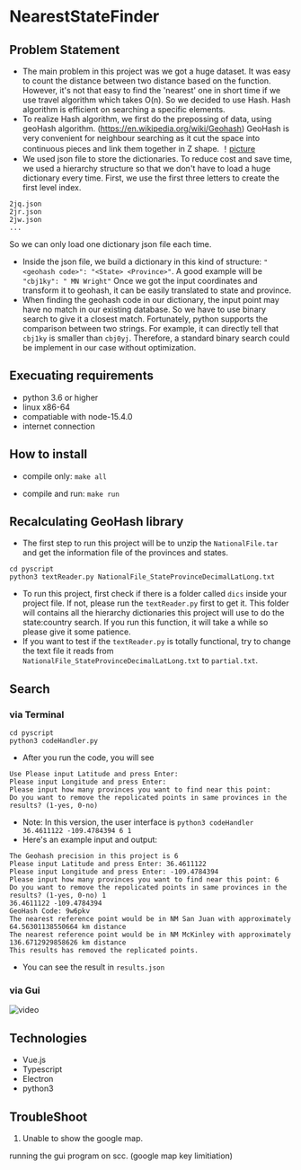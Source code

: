 # NearestStateFinder

## Problem Statement
- The main problem in this project was we got a huge dataset. It was easy to count the distance between two distance based on the function. However, it's not that easy to find the 'nearest' one in short time if we use travel algorithm which takes O(n). So we decided to use Hash. Hash algorithm is efficient on searching a specific elements.
- To realize Hash algorithm, we first do the prepossing of data, using geoHash algorithm. (https://en.wikipedia.org/wiki/Geohash)
  GeoHash is very convenient for neighbour searching as it cut the space into continuous pieces and link them together in Z shape.
  ！[picture](./readme_resources/Geohash-OddEvenDigits.png)
- We used json file to store the dictionaries. To reduce cost and save time, we used a hierarchy structure so that we don't have to load a huge dictionary every time. First, we use the first three letters to create the first level index. 
```
2jq.json
2jr.json
2jw.json
...
```
  So we can only load one dictionary json file each time.
- Inside the json file, we build a dictionary in this kind of structure: ```"<geohash code>": "<State> <Province>"```. A good example will be ```"cbj1ky": " MN Wright"``` Once we got the input coordinates and transform it to geohash, it can be easily translated to state and province.
- When finding the geohash code in our dictionary, the input point may have no match in our existing database. So we have to use binary search to give it a closest match. Fortunately, python supports the comparison between two strings. For example, it can directly tell that ```cbj1ky``` is smaller than ```cbj0yj```. Therefore, a standard binary search could be implement in our case without optimization.

## Execuating requirements
* python 3.6 or higher
* linux x86-64
* compatiable with node-15.4.0
* internet connection
## How to install

* compile only:
```make all```

* compile and run:
```make run```

## Recalculating GeoHash library
- The first step to run this project will be to unzip the ```NationalFile.tar``` and get the information file of the provinces and states. 
``` 
cd pyscript
python3 textReader.py NationalFile_StateProvinceDecimalLatLong.txt
```

- To run this project, first check if there is a folder called  ```dics``` inside your project file. If not, please run the ```textReader.py``` first to get it. This folder will contains all the hierarchy dictionaries this project will use to do the state:country search. If you run this function, it will take a while so please give it some patience.
- If you want to test if the ```textReader.py``` is totally functional, try to change the text file it reads from ```NationalFile_StateProvinceDecimalLatLong.txt``` to ```partial.txt```.


## Search
### via Terminal
```
cd pyscript
python3 codeHandler.py
```
- After you run the code, you will see
```
Use Please input Latitude and press Enter:
Please input Longitude and press Enter:
Please input how many provinces you want to find near this point:
Do you want to remove the repolicated points in same provinces in the results? (1-yes, 0-no)
```

- Note: In this version, the user interface is ```python3 codeHandler 36.4611122 -109.4784394 6 1```
- Here's an example input and output:
```
The Geohash precision in this project is 6
Please input Latitude and press Enter: 36.4611122
Please input Longitude and press Enter: -109.4784394
Please input how many provinces you want to find near this point: 6
Do you want to remove the repolicated points in same provinces in the results? (1-yes, 0-no) 1
36.4611122 -109.4784394
GeoHash Code: 9w6pkv
The nearest reference point would be in NM San Juan with approximately 64.56301138550664 km distance
The nearest reference point would be in NM McKinley with approximately 136.6712929858626 km distance
This results has removed the replicated points.
```
- You can see the result in ```results.json```

### via Gui
![video](./readme_resources/screenshot.gif)

## Technologies
* Vue.js
* Typescript
* Electron
* python3
## TroubleShoot
1. Unable to show the google map.

running the gui program on scc. (google map key limitiation)
